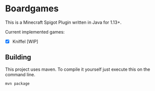 # Boardgames
This is a Minecraft Spigot Plugin written in Java for 1.13+.

Current implemented games:

- [x] Kniffel [WIP]

## Building
This project uses maven.
To compile it yourself just execute this on the command line.
```bash
mvn package
```
